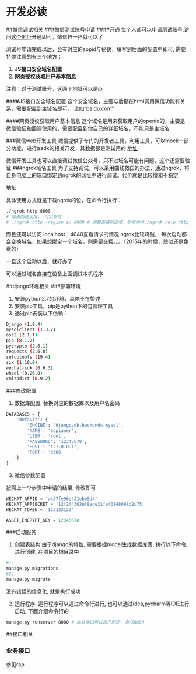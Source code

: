 # 开发必读
##微信调试相关
###微信测试账号申请
####开通
每个人都可以申请测试账号,访问[这个地址][1]开通即可，微信扫一扫就可以了

测试号申请完成以后，会有对应的appid与秘钥，填写到后面的配置中即可, 需要特殊注意的有三个地方：

1. **JS接口安全域名配置**
2. **网页授权获取用户基本信息** 

注意：对于测试账号，这两个地址可以是ip

####JS接口安全域名配置
这个安全域名，主要与后期在html调用微信功能有关系，需要配置到主域名即可， 比如“baidu.com”

####网页授权获取用户基本信息
这个域名是用来获取用户的openid的，主要是微信验证和回调使用的，需要配置到你自己的详细域名，不能只是主域名

###微信web开发工具
微信提供了专门的开发者工具，利用工具，可以mock一部分功能，进行jssdk的相关开发，其数据都是测试用的
[地址][2]

微信开发工具也可以直接调试微信公众号，只不过域名可能有问题，这个还需要验证
###ngrok域名工具
为了支持调试，可以采用曲线救国的办法，通过ngrok，将自身电脑上的端口绑定到ngrok的网址中进行调试。代价就是比较慢和不稳定

[地址][3]

具体使用方式就是下载ngrok的包，在命令行执行：

```bash
./ngrok http 8000
# 如果网速太慢， 可以参考
# ./ngrok http -region eu 8000 # 调整连接的区域，参考命令./ngrok help http
```
而且还可以访问 localhost：4040查看请求的情况
ngrok比较鸡贼， 每次启动都会变换域名，如果想绑定一个域名，则需要交费。。。（2015年的时候，貌似还是免费的）

一旦这个启动以后，就好办了

可以通过域名直接在设备上面调试本机程序

##django环境相关
###部署环境
1. 安装python2.7的环境，具体不在赘述
2. 安装pip工具，pip是python下的包管理工具
3. 通过pip安装以下依赖：
```bash
Django (1.9.4)
mysqlclient (1.3.7)
oss2 (2.1.1)
pip (8.1.2)
pycrypto (2.6.1)
requests (2.6.0)
setuptools (19.4)
six (1.10.0)
wechat-sdk (0.6.3)
wheel (0.26.0)
xmltodict (0.9.2)
```

###修改配置
1. 数据库配置, 替换对应的数据库以及用户名密码
```python
DATABASES = {
    'default': {
        'ENGINE': 'django.db.backends.mysql',
        'NAME': 'bopianer',
        'USER': 'root',
        'PASSWORD': '12345678',
        'HOST': '127.0.0.1',
        'PORT': '3306'
    }
}
```


3. 微信参数配置

按照上一个步骤中申请的结果, 修改即可
```python
WECHAT_APPID = 'wx27fe96e421ebb5d4'
WECHAT_APPSECRET = '12f2f4302ef8ede31fa40148098d2c75'
WECHAT_TOKEN = '123123123'

ASSET_ENCRYPT_KEY = 12345678

```

###启动服务

1. 创建表结构
由于django的特性, 需要根据model生成数据库表, 执行以下命令, 进行创建, 在项目的根目录中
```bash
#1. 
manage.py migrations
#2.
manage.py migrate
```
没有错误的信息化, 就是执行成功

2. 运行程序, 运行程序可以通过命令行进行, 也可以通过idea,pycharm等IDE进行启动, 下面介绍命令行的
```bash
manage.py runserver 8000 # 此处端口可以自己制定, 默认8000
```


##接口相关

### 业务接口
参见rap


[1]: http://mp.weixin.qq.com/debug/cgi-bin/sandboxinfo?action=showinfo&t=sandbox/index "微信测试号"
[2]: https://mp.weixin.qq.com/wiki/10/e5f772f4521da17fa0d7304f68b97d7e.html "微信开发者工具"
[3]: ngrok.com "域名处理"